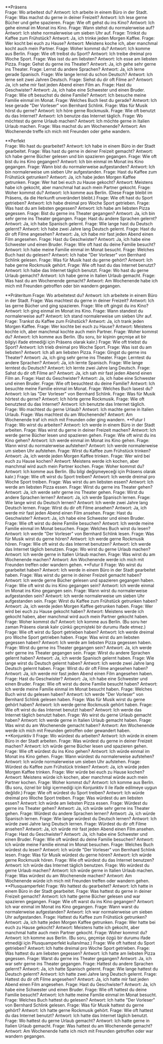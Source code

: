**Präsens   
Frage: Wo arbeitest du?
Antwort: Ich arbeite in einem Büro in der Stadt.
Frage: Was machst du gerne in deiner Freizeit?
Antwort: Ich lese gerne Bücher und gehe spazieren.
Frage: Wie oft gehst du ins Kino?
Antwort: Ich gehe einmal im Monat ins Kino.
Frage: Wann stehst du normalerweise auf?
Antwort: Ich stehe normalerweise um sieben Uhr auf.
Frage: Trinkst du Kaffee zum Frühstück?
Antwort: Ja, ich trinke jeden Morgen Kaffee.
Frage: Wer kocht bei euch zu Hause?
Antwort: Meistens koche ich, aber manchmal kocht auch mein Partner.
Frage: Woher kommst du?
Antwort: Ich komme aus Berlin.
Frage: Wie oft treibst du Sport?
Antwort: Ich treibe dreimal pro Woche Sport.
Frage: Was isst du am liebsten?
Antwort: Ich esse am liebsten Pizza.
Frage: Gehst du gerne ins Theater?
Antwort: Ja, ich gehe sehr gerne ins Theater.
Frage: Lernst du andere Sprachen?
Antwort: Ja, ich lerne gerade Spanisch.
Frage: Wie lange lernst du schon Deutsch?
Antwort: Ich lerne seit zwei Jahren Deutsch.
Frage: Siehst du dir oft Filme an?
Antwort: Ja, ich sehe mir fast jeden Abend einen Film an.
Frage: Hast du Geschwister?
Antwort: Ja, ich habe eine Schwester und einen Bruder.
Frage: Wie oft besuchst du deine Familie?
Antwort: Ich besuche meine Familie einmal im Monat.
Frage: Welches Buch liest du gerade?
Antwort: Ich lese gerade "Der Vorleser" von Bernhard Schlink.
Frage: Was für Musik hörst du gerne?
Antwort: Ich höre gerne Rockmusik.
Frage: Wie oft benutzt du das Internet?
Antwort: Ich benutze das Internet täglich.
Frage: Wo möchtest du gerne Urlaub machen?
Antwort: Ich möchte gerne in Italien Urlaub machen.
Frage: Was machst du am Wochenende?
Antwort: Am Wochenende treffe ich mich mit Freunden oder gehe wandern.

**Perfekt  
Frage: Wo hast du gearbeitet?
Antwort: Ich habe in einem Büro in der Stadt gearbeitet.
Frage: Was hast du gerne in deiner Freizeit gemacht?
Antwort: Ich habe gerne Bücher gelesen und bin spazieren gegangen.
Frage: Wie oft bist du ins Kino gegangen?
Antwort: Ich bin einmal im Monat ins Kino gegangen.
Frage: Wann bist du normalerweise aufgestanden?
Antwort: Ich bin normalerweise um sieben Uhr aufgestanden.
Frage: Hast du Kaffee zum Frühstück getrunken?
Antwort: Ja, ich habe jeden Morgen Kaffee getrunken.
Frage: Wer hat bei euch zu Hause gekocht?
Antwort: Meistens habe ich gekocht, aber manchmal hat auch mein Partner gekocht.
Frage: Woher kommst du?
Antwort: Ich komme aus Berlin. (Diese Frage bleibt im Präsens, da die Herkunft unverändert bleibt.)
Frage: Wie oft hast du Sport getrieben?
Antwort: Ich habe dreimal pro Woche Sport getrieben.
Frage: Was hast du am liebsten gegessen?
Antwort: Ich habe am liebsten Pizza gegessen.
Frage: Bist du gerne ins Theater gegangen?
Antwort: Ja, ich bin sehr gerne ins Theater gegangen.
Frage: Hast du andere Sprachen gelernt?
Antwort: Ja, ich habe Spanisch gelernt.
Frage: Wie lange hast du Deutsch gelernt?
Antwort: Ich habe zwei Jahre lang Deutsch gelernt.
Frage: Hast du dir oft Filme angesehen?
Antwort: Ja, ich habe mir fast jeden Abend einen Film angesehen.
Frage: Hast du Geschwister?
Antwort: Ja, ich habe eine Schwester und einen Bruder.
Frage: Wie oft hast du deine Familie besucht?
Antwort: Ich habe meine Familie einmal im Monat besucht.
Frage: Welches Buch hast du gelesen?
Antwort: Ich habe "Der Vorleser" von Bernhard Schlink gelesen.
Frage: Was für Musik hast du gerne gehört?
Antwort: Ich habe gerne Rockmusik gehört.
Frage: Wie oft hast du das Internet benutzt?
Antwort: Ich habe das Internet täglich benutzt.
Frage: Wo hast du gerne Urlaub gemacht?
Antwort: Ich habe gerne in Italien Urlaub gemacht.
Frage: Was hast du am Wochenende gemacht?
Antwort: Am Wochenende habe ich mich mit Freunden getroffen oder bin wandern gegangen.

**Präteritum
Frage: Wo arbeitetest du?
Antwort: Ich arbeitete in einem Büro in der Stadt.
Frage: Was machtest du gerne in deiner Freizeit?
Antwort: Ich las gerne Bücher und ging spazieren.
Frage: Wie oft gingst du ins Kino?
Antwort: Ich ging einmal im Monat ins Kino.
Frage: Wann standest du normalerweise auf?
Antwort: Ich stand normalerweise um sieben Uhr auf.
Frage: Trankst du Kaffee zum Frühstück?
Antwort: Ja, ich trank jeden Morgen Kaffee.
Frage: Wer kochte bei euch zu Hause?
Antwort: Meistens kochte ich, aber manchmal kochte auch mein Partner.
Frage: Woher kommst du?
Antwort: Ich komme aus Berlin. (Bu soru, bir kişinin geçmişe ait bir bilgiyi ifade etmediği için Präsens olarak kalır.)
Frage: Wie oft triebst du Sport?
Antwort: Ich trieb dreimal pro Woche Sport.
Frage: Was isst du am liebsten?
Antwort: Ich aß am liebsten Pizza.
Frage: Gingst du gerne ins Theater?
Antwort: Ja, ich ging sehr gerne ins Theater.
Frage: Lerntest du andere Sprachen?
Antwort: Ja, ich lernte Spanisch.
Frage: Wie lange lerntest du Deutsch?
Antwort: Ich lernte zwei Jahre lang Deutsch.
Frage: Sahst du dir oft Filme an?
Antwort: Ja, ich sah mir fast jeden Abend einen Film an.
Frage: Hast du Geschwister?
Antwort: Ja, ich habe eine Schwester und einen Bruder.
Frage: Wie oft besuchtest du deine Familie?
Antwort: Ich besuchte meine Familie einmal im Monat.
Frage: Welches Buch lasest du?
Antwort: Ich las "Der Vorleser" von Bernhard Schlink.
Frage: Was für Musik hörtest du gerne?
Antwort: Ich hörte gerne Rockmusik.
Frage: Wie oft benutztest du das Internet?
Antwort: Ich benutzte das Internet täglich.
Frage: Wo machtest du gerne Urlaub?
Antwort: Ich machte gerne in Italien Urlaub.
Frage: Was machtest du am Wochenende?
Antwort: Am Wochenende traf ich mich mit Freunden oder ging wandern.
**Futur I 
Frage: Wo wirst du arbeiten?
Antwort: Ich werde in einem Büro in der Stadt arbeiten.
Frage: Was wirst du gerne in deiner Freizeit machen?
Antwort: Ich werde gerne Bücher lesen und spazieren gehen.
Frage: Wie oft wirst du ins Kino gehen?
Antwort: Ich werde einmal im Monat ins Kino gehen.
Frage: Wann wirst du normalerweise aufstehen?
Antwort: Ich werde normalerweise um sieben Uhr aufstehen.
Frage: Wirst du Kaffee zum Frühstück trinken?
Antwort: Ja, ich werde jeden Morgen Kaffee trinken.
Frage: Wer wird bei euch zu Hause kochen?
Antwort: Meistens werde ich kochen, aber manchmal wird auch mein Partner kochen.
Frage: Woher kommst du?
Antwort: Ich komme aus Berlin. (Bu bilgi değişmeyeceği için Präsens olarak kalır.)
Frage: Wie oft wirst du Sport treiben?
Antwort: Ich werde dreimal pro Woche Sport treiben.
Frage: Was wirst du am liebsten essen?
Antwort: Ich werde am liebsten Pizza essen.
Frage: Wirst du gerne ins Theater gehen?
Antwort: Ja, ich werde sehr gerne ins Theater gehen.
Frage: Wirst du andere Sprachen lernen?
Antwort: Ja, ich werde Spanisch lernen.
Frage: Wie lange wirst du Deutsch lernen?
Antwort: Ich werde zwei Jahre lang Deutsch lernen.
Frage: Wirst du dir oft Filme ansehen?
Antwort: Ja, ich werde mir fast jeden Abend einen Film ansehen.
Frage: Hast du Geschwister?
Antwort: Ja, ich habe eine Schwester und einen Bruder.
Frage: Wie oft wirst du deine Familie besuchen?
Antwort: Ich werde meine Familie einmal im Monat besuchen.
Frage: Welches Buch wirst du lesen?
Antwort: Ich werde "Der Vorleser" von Bernhard Schlink lesen.
Frage: Was für Musik wirst du gerne hören?
Antwort: Ich werde gerne Rockmusik hören.
Frage: Wie oft wirst du das Internet benutzen?
Antwort: Ich werde das Internet täglich benutzen.
Frage: Wo wirst du gerne Urlaub machen?
Antwort: Ich werde gerne in Italien Urlaub machen.
Frage: Was wirst du am Wochenende machen?
Antwort: Am Wochenende werde ich mich mit Freunden treffen oder wandern gehen.
**Futur II 
Frage: Wo wirst du gearbeitet haben?
Antwort: Ich werde in einem Büro in der Stadt gearbeitet haben.
Frage: Was wirst du gerne in deiner Freizeit gemacht haben?
Antwort: Ich werde gerne Bücher gelesen und spazieren gegangen haben.
Frage: Wie oft wirst du ins Kino gegangen sein?
Antwort: Ich werde einmal im Monat ins Kino gegangen sein.
Frage: Wann wirst du normalerweise aufgestanden sein?
Antwort: Ich werde normalerweise um sieben Uhr aufgestanden sein.
Frage: Wirst du Kaffee zum Frühstück getrunken haben?
Antwort: Ja, ich werde jeden Morgen Kaffee getrunken haben.
Frage: Wer wird bei euch zu Hause gekocht haben?
Antwort: Meistens werde ich gekocht haben, aber manchmal wird auch mein Partner gekocht haben.
Frage: Woher kommst du?
Antwort: Ich komme aus Berlin. (Bu soru her zaman Präsens olarak kalır çünkü geçmişteki bir durumu ifade etmez.)
Frage: Wie oft wirst du Sport getrieben haben?
Antwort: Ich werde dreimal pro Woche Sport getrieben haben.
Frage: Was wirst du am liebsten gegessen haben?
Antwort: Ich werde am liebsten Pizza gegessen haben.
Frage: Wirst du gerne ins Theater gegangen sein?
Antwort: Ja, ich werde sehr gerne ins Theater gegangen sein.
Frage: Wirst du andere Sprachen gelernt haben?
Antwort: Ja, ich werde Spanisch gelernt haben.
Frage: Wie lange wirst du Deutsch gelernt haben?
Antwort: Ich werde zwei Jahre lang Deutsch gelernt haben.
Frage: Wirst du dir oft Filme angesehen haben?
Antwort: Ja, ich werde mir fast jeden Abend einen Film angesehen haben.
Frage: Hast du Geschwister?
Antwort: Ja, ich habe eine Schwester und einen Bruder.
Frage: Wie oft wirst du deine Familie besucht haben?
Antwort: Ich werde meine Familie einmal im Monat besucht haben.
Frage: Welches Buch wirst du gelesen haben?
Antwort: Ich werde "Der Vorleser" von Bernhard Schlink gelesen haben.
Frage: Was für Musik wirst du gerne gehört haben?
Antwort: Ich werde gerne Rockmusik gehört haben.
Frage: Wie oft wirst du das Internet benutzt haben?
Antwort: Ich werde das Internet täglich benutzt haben.
Frage: Wo wirst du gerne Urlaub gemacht haben?
Antwort: Ich werde gerne in Italien Urlaub gemacht haben.
Frage: Was wirst du am Wochenende gemacht haben?
Antwort: Am Wochenende werde ich mich mit Freunden getroffen oder gewandert haben.
**Konjunktiv II
Frage: Wo würdest du arbeiten?
Antwort: Ich würde in einem Büro in der Stadt arbeiten.
Frage: Was würdest du gerne in deiner Freizeit machen?
Antwort: Ich würde gerne Bücher lesen und spazieren gehen.
Frage: Wie oft würdest du ins Kino gehen?
Antwort: Ich würde einmal im Monat ins Kino gehen.
Frage: Wann würdest du normalerweise aufstehen?
Antwort: Ich würde normalerweise um sieben Uhr aufstehen.
Frage: Würdest du Kaffee zum Frühstück trinken?
Antwort: Ja, ich würde jeden Morgen Kaffee trinken.
Frage: Wer würde bei euch zu Hause kochen?
Antwort: Meistens würde ich kochen, aber manchmal würde auch mein Partner kochen.
Frage: Woher kommst du?
Antwort: Ich komme aus Berlin. (Bu soru, öznel bir bilgi içermediği için Konjunktiv II ile ifade edilmeye uygun değildir.)
Frage: Wie oft würdest du Sport treiben?
Antwort: Ich würde dreimal pro Woche Sport treiben.
Frage: Was würdest du am liebsten essen?
Antwort: Ich würde am liebsten Pizza essen.
Frage: Würdest du gerne ins Theater gehen?
Antwort: Ja, ich würde sehr gerne ins Theater gehen.
Frage: Würdest du andere Sprachen lernen?
Antwort: Ja, ich würde Spanisch lernen.
Frage: Wie lange würdest du Deutsch lernen?
Antwort: Ich würde zwei Jahre lang Deutsch lernen.
Frage: Würdest du dir oft Filme ansehen?
Antwort: Ja, ich würde mir fast jeden Abend einen Film ansehen.
Frage: Hast du Geschwister?
Antwort: Ja, ich habe eine Schwester und einen Bruder.
Frage: Wie oft würdest du deine Familie besuchen?
Antwort: Ich würde meine Familie einmal im Monat besuchen.
Frage: Welches Buch würdest du lesen?
Antwort: Ich würde "Der Vorleser" von Bernhard Schlink lesen.
Frage: Was für Musik würdest du gerne hören?
Antwort: Ich würde gerne Rockmusik hören.
Frage: Wie oft würdest du das Internet benutzen?
Antwort: Ich würde das Internet täglich benutzen.
Frage: Wo würdest du gerne Urlaub machen?
Antwort: Ich würde gerne in Italien Urlaub machen.
Frage: Was würdest du am Wochenende machen?
Antwort: Am Wochenende würde ich mich mit Freunden treffen oder wandern gehen.
**Plusquamperfekt 
Frage: Wo hattest du gearbeitet?
Antwort: Ich hatte in einem Büro in der Stadt gearbeitet.
Frage: Was hattest du gerne in deiner Freizeit gemacht?
Antwort: Ich hatte gerne Bücher gelesen und war spazieren gegangen.
Frage: Wie oft warst du ins Kino gegangen?
Antwort: Ich war einmal im Monat ins Kino gegangen.
Frage: Wann warst du normalerweise aufgestanden?
Antwort: Ich war normalerweise um sieben Uhr aufgestanden.
Frage: Hattest du Kaffee zum Frühstück getrunken?
Antwort: Ja, ich hatte jeden Morgen Kaffee getrunken.
Frage: Wer hatte bei euch zu Hause gekocht?
Antwort: Meistens hatte ich gekocht, aber manchmal hatte auch mein Partner gekocht.
Frage: Woher kommst du?
Antwort: Ich komme aus Berlin. (Bu soru, geçmişe özgü bir durumu ifade etmediği için Plusquamperfekt kullanılmaz.)
Frage: Wie oft hattest du Sport getrieben?
Antwort: Ich hatte dreimal pro Woche Sport getrieben.
Frage: Was hattest du am liebsten gegessen?
Antwort: Ich hatte am liebsten Pizza gegessen.
Frage: Warst du gerne ins Theater gegangen?
Antwort: Ja, ich war sehr gerne ins Theater gegangen.
Frage: Hattest du andere Sprachen gelernt?
Antwort: Ja, ich hatte Spanisch gelernt.
Frage: Wie lange hattest du Deutsch gelernt?
Antwort: Ich hatte zwei Jahre lang Deutsch gelernt.
Frage: Hattest du dir oft Filme angesehen?
Antwort: Ja, ich hatte mir fast jeden Abend einen Film angesehen.
Frage: Hast du Geschwister?
Antwort: Ja, ich habe eine Schwester und einen Bruder.
Frage: Wie oft hattest du deine Familie besucht?
Antwort: Ich hatte meine Familie einmal im Monat besucht.
Frage: Welches Buch hattest du gelesen?
Antwort: Ich hatte "Der Vorleser" von Bernhard Schlink gelesen.
Frage: Was für Musik hattest du gerne gehört?
Antwort: Ich hatte gerne Rockmusik gehört.
Frage: Wie oft hattest du das Internet benutzt?
Antwort: Ich hatte das Internet täglich benutzt.
Frage: Wo hattest du gerne Urlaub gemacht?
Antwort: Ich hatte gerne in Italien Urlaub gemacht.
Frage: Was hattest du am Wochenende gemacht?
Antwort: Am Wochenende hatte ich mich mit Freunden getroffen oder war wandern gegangen.
